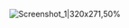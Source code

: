 
![Screenshot_1|320x271,50%](https://github.com/ibuu31/weather_app/assets/94115128/f884ce32-1e42-4521-90fa-e7e1302ccd6b)
